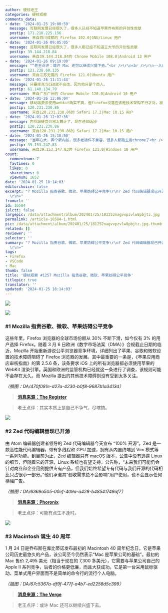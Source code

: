 ```yaml
---
author: 硬核老王
categories: 硬核观察
comments_data:
- date: '2024-01-25 19:00:59'
  message: 互联网发展已经很久了，很多人已经不知道苹果乔布斯的开创性贡献
  postip: 171.218.225.156
  username: 来自四川成都的 Firefox 102.0|GNU/Linux 用户
- date: '2024-01-26 09:05:05'
  message: 互联网发展已经很久了，很多人都已经不知道王大爷的开创性贡献
  postip: 39.144.218.84
  username: 来自39.144.218.84的 Chrome Mobile 108.0|Android 13 用户
- date: '2024-01-26 09:19:00'
  message: "“老王点评：或许 Mac 还可以继续兴盛下去。”<br />\r\n<br />\r\n——入门产品太贵，甚至几年前的二手依然很贵。这点不改兴盛不起来，最多在自己的领域内活得很好。"
  postip: 121.238.68.135
  username: 来自江苏无锡的 Firefox 121.0|Ubuntu 用户
- date: '2024-01-26 11:11:44'
  message: 只要库克当CEO就不会改，因为他只是个商人。
  postip: 61.140.134.70
  username: 来自广东广州的 Chrome Mobile 120.0|Android 10 用户
- date: '2024-01-26 12:06:04'
  message: 移动端要求使用webkit确实不爽，但firefox没落应该是技术架构不行才对，被同样开源的chromium打败了
  postip: 120.231.230.86
  username: 来自120.231.230.86的 Safari 17.2|Mac 10.15 用户
- date: '2024-01-26 12:07:36'
  message: 内存跟硬盘价格太算计了，现在还8G起步
  postip: 120.231.230.86
  username: 来自120.231.230.86的 Safari 17.2|Mac 10.15 用户
- date: '2024-01-26 15:10:50'
  message: "当年心大，弄个新内核，很多老插件不兼容，很多人都跑去用chrome了<br />\r\nMozilla的指责并没问题，前几年微软说自家的edge对YouTube适配差是因为Google在YouTube上面搞小动作"
  postip: 39.153.247.83
  username: 来自39.153.247.83的 Firefox 121.0|Windows 10 用户
count:
  commentnum: 7
  favtimes: 0
  likes: 0
  sharetimes: 0
  viewnum: 1652
date: '2024-01-25 18:14:03'
editorchoice: false
excerpt: "? Mozilla 指责谷歌、微软、苹果妨碍公平竞争\r\n? Zed 代码编辑器现已开源\r\n? Macintosh 诞生 40 周年\r\n»
  \r\n»"
fromurl: ''
id: 16584
islctt: false
largepic: /data/attachment/album/202401/25/181252nagvvpzvlw8pbjtz.jpg
permalink: /article-16584-1.html
pic: /data/attachment/album/202401/25/181252nagvvpzvlw8pbjtz.jpg.thumb.jpg
related: []
reviewer: ''
selector: ''
summary: "? Mozilla 指责谷歌、微软、苹果妨碍公平竞争\r\n? Zed 代码编辑器现已开源\r\n? Macintosh 诞生 40 周年\r\n»
  \r\n»"
tags:
- Firefox
- VSCode
- Mac
thumb: false
title: '硬核观察 #1257 Mozilla 指责谷歌、微软、苹果妨碍公平竞争'
titlepic: true
translator: ''
updated: '2024-01-25 18:14:03'
---
```


![](/data/attachment/album/202401/25/181252nagvvpzvlw8pbjtz.jpg)


![](/data/attachment/album/202401/25/181307qbai5vmkppvif6d2.png)


### #1 Mozilla 指责谷歌、微软、苹果妨碍公平竞争


这些年里，Firefox 浏览器的全球市场份额从 30% 不断下滑，如今仅有 3% 的用户选择 Firefox。随着 3 月 6 日欧洲《数字市场法案（DMA）》合规截止日期的临近，Mozilla 开始重新游说公平浏览器竞争环境，详细列出了苹果、谷歌和微软设置的技术障碍阻碍了 Firefox 浏览器的发展。其中最重要的一条是，《苹果应用商店审核指南》的第 2.5.6 条，该条要求 iOS 上的所有浏览器都必须使用苹果的 WebKit 渲染引擎。英国和欧洲的监管机构已经就这一条进行了调查，该规则可能不会存在太久。而 Mozilla 提出的其他技术障碍则没有受到太多关注。


*（插图：DA/470f081e-d27a-4230-b0f8-9687b1a3413d）*



> 
> **[消息来源：The Register](https://www.theregister.com/2024/01/25/mozilla_apple_google_browser_wars/)**
> 
> 
> 



> 
> 老王点评：其实本质上是自己不争气，尽瞎搞。
> 
> 
> 


![](/data/attachment/album/202401/25/181324ozyb4xyco4w6awjy.png)


### #2 Zed 代码编辑器现已开源


由 Atom 编辑器创建者领导的 Zed 代码编辑器今天宣布 “100% 开源”。Zed 是一款高性能代码编辑器，带有多线程和 GPU 加速，拥有从内置终端到 Vim 模式等一系列功能。到目前为止，Zed 编辑器只有 macOS 版本，公告中没有透露 Linux 的细节，但随着它的开源，Linux 系统也有望支持。公告称，“未来我们可能仍会针对商业和企业用例提供专有产品，但我们始终希望专有代码与我们开源的代码相比只占很小一部分。”他们承诺其“创收需求绝不会影响”用户使用，也不会显示任何横幅广告。


*（插图：DA/6369a505-00ef-409a-a428-b48541749af7）*



> 
> **[消息来源：Phoronix](https://www.phoronix.com/news/Zed-Editor-Open-Source)**
> 
> 
> 



> 
> 老王点评：可能有点生不逢时。
> 
> 
> 


![](/data/attachment/album/202401/25/181346mj4imrpprvgn91sn.png)


### #3 Macintosh 诞生 40 周年


1 月 24 日是乔布斯在库比蒂诺发布最初的 Macintosh 40 周年纪念日。它是苹果公司历史最悠久的产品，该公司至今仍然表示“Mac 是苹果公司的基础”。最初的 Mac 售价 2,495 美元（相当于现在的 7,300 多美元），它需要与苹果公司自己的 Apple II 系列竞争，后者的价格更低廉，而且大获成功。它是第一台采用鼠标驱动、菜单式用户界面而不是简单的命令行的流行个人电脑。


*（插图：DA/67c5367a-df9f-477f-a4b7-ed2258d5c399）*



> 
> **[消息来源：The Verge](https://www.theverge.com/24048479/apple-mac-40-anniversary)**
> 
> 
> 



> 
> 老王点评：或许 Mac 还可以继续兴盛下去。
> 
> 
>